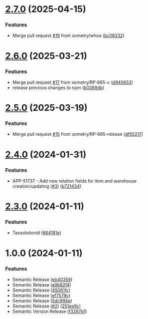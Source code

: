 # [2.7.0](https://github.com/xometry/intacct-sdk-js/compare/v2.6.0...v2.7.0) (2025-04-15)


### Features

* Merge pull request [#19](https://github.com/xometry/intacct-sdk-js/issues/19) from xometry/whoa ([bc08332](https://github.com/xometry/intacct-sdk-js/commit/bc0833241b02fbdcbf53f5a303623f451a3bee9a))

# [2.6.0](https://github.com/xometry/intacct-sdk-js/compare/v2.5.0...v2.6.0) (2025-03-21)


### Features

* Merge pull request [#17](https://github.com/xometry/intacct-sdk-js/issues/17) from xometry/RP-665-c ([d940653](https://github.com/xometry/intacct-sdk-js/commit/d940653a9a704b610c9f329cd1b98c7956e401cb))
* release previous changes to npm ([b0369db](https://github.com/xometry/intacct-sdk-js/commit/b0369dbe4377128fe47de4b8b2ac8ed7c18d896e))

# [2.5.0](https://github.com/xometry/intacct-sdk-js/compare/v2.4.0...v2.5.0) (2025-03-19)


### Features

* Merge pull request [#15](https://github.com/xometry/intacct-sdk-js/issues/15) from xometry/RP-665-release ([df55217](https://github.com/xometry/intacct-sdk-js/commit/df55217c0e7f0677a99c1e8c8e913b5b70d6b89d))

# [2.4.0](https://github.com/xometry/intacct-sdk-js/compare/v2.3.0...v2.4.0) (2024-01-31)


### Features

* APP-51737 - Add new relation fields for item and warehouse creation/updating ([#3](https://github.com/xometry/intacct-sdk-js/issues/3)) ([b721434](https://github.com/xometry/intacct-sdk-js/commit/b721434e1be853ffe9f23d7ab1d2b4da0333258d))

# [2.3.0](https://github.com/xometry/intacct-sdk-js/compare/v2.2.1...v2.3.0) (2024-01-11)


### Features

* Taxsolutionid ([664181e](https://github.com/xometry/intacct-sdk-js/commit/664181e9be96dc046b4506b9d6b792175d3a21e6))

# 1.0.0 (2024-01-11)


### Features

* Semantic Release ([eb40359](https://github.com/xometry/intacct-sdk-js/commit/eb403593f2480fc47c3c892738abfbbdc658718d))
* Semantic Release ([a9b82f4](https://github.com/xometry/intacct-sdk-js/commit/a9b82f49bd22ac46560e446c6b68af0b1c567a02))
* Semantic Release ([45061fc](https://github.com/xometry/intacct-sdk-js/commit/45061fc5d0100a1f1228ee723c36586f3d36c779))
* Semantic Release ([ef7579c](https://github.com/xometry/intacct-sdk-js/commit/ef7579c17e7b394db3b66a5f49a46f6e6d769be5))
* Semantic Release ([5dc994e](https://github.com/xometry/intacct-sdk-js/commit/5dc994e2194f0985e37d5c0095d8fd69b3947afd))
* Semantic Release ([#2](https://github.com/xometry/intacct-sdk-js/issues/2)) ([251ee9c](https://github.com/xometry/intacct-sdk-js/commit/251ee9ccd563dd1e196fefbbbd0e51a1056cb93c))
* Semantic Version Release ([f3287b1](https://github.com/xometry/intacct-sdk-js/commit/f3287b163edcad9aced83ff09518095b8fc0dfc5))
